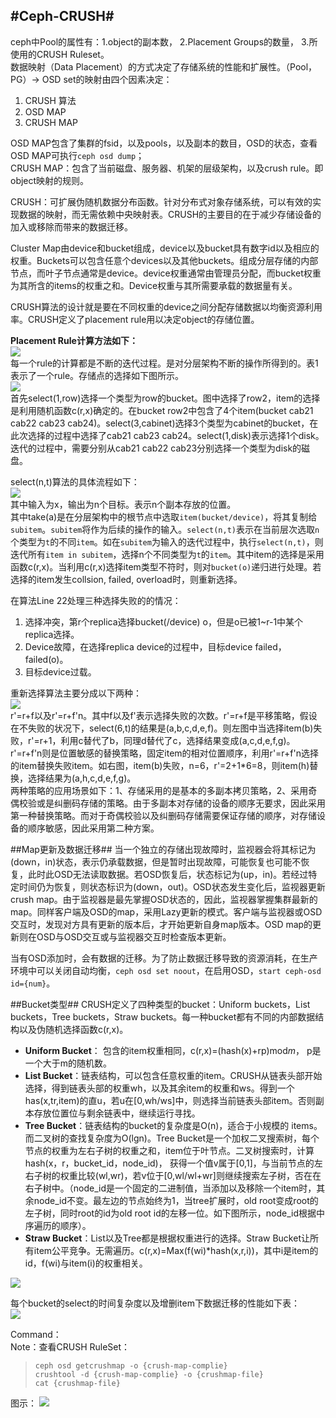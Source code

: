 #Ceph-CRUSH#
---------------------------
ceph中Pool的属性有：1.object的副本数，  2.Placement Groups的数量，   3.所使用的CRUSH Ruleset。  
 数据映射（Data Placement）的方式决定了存储系统的性能和扩展性。（Pool，PG）→ OSD set的映射由四个因素决定：  
1. CRUSH 算法
2. OSD MAP
3. CRUSH MAP

OSD MAP包含了集群的fsid，以及pools，以及副本的数目，OSD的状态，查看OSD MAP可执行`ceph osd dump`；  
CRUSH MAP：包含了当前磁盘、服务器、机架的层级架构，以及crush rule。即object映射的规则。


CRUSH：可扩展伪随机数据分布函数。针对分布式对象存储系统，可以有效的实现数据的映射，而无需依赖中央映射表。CRUSH的主要目的在于减少存储设备的加入或移除而带来的数据迁移。


Cluster Map由device和bucket组成，device以及bucket具有数字id以及相应的权重。Buckets可以包含任意个devices以及其他buckets。组成分层存储的内部节点，而叶子节点通常是device。device权重通常由管理员分配，而bucket权重为其所含的items的权重之和。Device权重与其所需要承载的数据量有关。


CRUSH算法的设计就是要在不同权重的device之间分配存储数据以均衡资源利用率。CRUSH定义了placement rule用以决定object的存储位置。

**Placement Rule计算方法如下：**  
![](img/ceph-crush-action.png)  
每一个rule的计算都是不断的迭代过程。是对分层架构不断的操作所得到的。表1表示了一个rule。存储点的选择如下图所示。  
![](img/ceph-crushmappng.png)   
首先select(1,row)选择一个类型为row的bucket。图中选择了row2，item的选择是利用随机函数c(r,x)确定的。在bucket row2中包含了4个item(bucket cab21 cab22 cab23 cab24)。select(3,cabinet)选择3个类型为cabinet的bucket，在此次选择的过程中选择了cab21 cab23 cab24。select(1,disk)表示选择1个disk。迭代的过程中，需要分别从cab21 cab22 cab23分别选择一个类型为disk的磁盘。


select(n,t)算法的具体流程如下：  
![](img/ceph-crushmap-algo.png)    
其中输入为x，输出为n个目标。表示n个副本存放的位置。  
其中take(a)是在分层架构中的根节点中选取`item(bucket/device)`，将其复制给`subitem`。`subitem`将作为后续的操作的输入。`select(n,t)`表示在当前层次选取`n`个类型为`t`的不同`item`。如在`subitem`为输入的迭代过程中，执行`select(n,t)`，则迭代所有`item in subitem`，选择n个不同类型为`t`的`item`。其中item的选择是采用函数c(r,x)。当利用c(r,x)选择item类型不符时，则对`bucket(o)`递归进行处理。若选择的item发生collsion, failed, overload时，则重新选择。  

在算法Line 22处理三种选择失败的的情况：  
1. 选择冲突，第r个replica选择bucket(/device) o，但是o已被1~r-1中某个replica选择。  
2. Device故障，在选择replica device的过程中，目标device failed，failed(o)。  
3. 目标device过载。  

重新选择算法主要分成以下两种：  
![](img/ceph-crushrule.png)  
r'=r+f以及r'=r+f'n。其中f以及f'表示选择失败的次数。r'=r+f是平移策略，假设在不失败的状况下，select(6,t)的结果是(a,b,c,d,e,f)。则左图中当选择item(b)失败，r'=r+1，利用c替代了b，同理d替代了c，选择结果变成(a,c,d,e,f,g)。r'=r+f'n则是位置敏感的替换策略，固定item的相对位置顺序，利用r'=r+f'n选择的item替换失败item。如右图，item(b)失败，n=6，r'=2+1*6=8，则item(h)替换，选择结果为(a,h,c,d,e,f,g)。  
两种策略的应用场景如下：1、存储采用的是基本的多副本拷贝策略，2、采用奇偶校验或是纠删码存储的策略。由于多副本对存储的设备的顺序无要求，因此采用第一种替换策略。而对于奇偶校验以及纠删码存储需要保证存储的顺序，对存储设备的顺序敏感，因此采用第二种方案。  

##Map更新及数据迁移##
当一个独立的存储出现故障时，监视器会将其标记为(down，in)状态，表示仍承载数据，但是暂时出现故障，可能恢复也可能不恢复，此时此OSD无法读取数据。若OSD恢复后，状态标记为(up，in)。若经过特定时间仍为恢复，则状态标识为(down，out)。OSD状态发生变化后，监视器更新crush map。由于监视器是最先掌握OSD状态的，因此，监视器掌握集群最新的map。同样客户端及OSD的map，采用Lazy更新的模式。客户端与监视器或OSD交互时，发现对方具有更新的版本后，才开始更新自身map版本。OSD map的更新则在OSD与OSD交互或与监视器交互时检查版本更新。   

当有OSD添加时，会有数据的迁移。为了防止数据迁移导致的资源消耗，在生产环境中可以关闭自动均衡，`ceph osd set noout`，在启用OSD，`start ceph-osd id={num}`。  



##Bucket类型##
CRUSH定义了四种类型的bucket：Uniform buckets，List buckets，Tree buckets，Straw buckets。每一种bucket都有不同的内部数据结构以及伪随机选择函数c(r,x)。
  
+ **Uniform Bucket**：
包含的item权重相同，c(r,x)=(hash(x)+rp)mod*m*， p是一个大于m的随机数。  
+ **List Bucket**：链表结构，可以包含任意权重的item。CRUSH从链表头部开始选择，得到链表头部的权重wh，以及其余item的权重和ws。得到一个has(x,tr,item)的直u，若u在[0,wh/ws]中，则选择当前链表头部item。否则副本存放位置位与剩余链表中，继续运行寻找。
+ **Tree Bucket**：链表结构的bucket的复杂度是O(n)，适合于小规模的 items。而二叉树的查找复杂度为O(lgn)。Tree Bucket是一个加权二叉搜索树，每个节点的权重为左右子树的权重之和，item位于叶节点。二叉树搜索时，计算hash(x，r，bucket\_id，node\_id)， 获得一个值v属于[0,1]，与当前节点的左右子树的权重比较(wl,wr)，若v位于[0,wl/wl+wr]则继续搜索左子树，否在在右子树中。（node\_id是一个固定的二进制值，当添加以及移除一个item时，其余node\_id不变。最左边的节点始终为1，当tree扩展时，old root变成root的左子树，同时root的id为old root id的左移一位。如下图所示，node_id根据中序遍历的顺序）。
+ **Straw Bucket**：List以及Tree都是根据权重进行的选择。Straw Bucket让所有item公平竞争。无需遍历。c(r,x)=Max(f(wi)*hash(x,r,i))，其中i是item的id，f(wi)与item(i)的权重相关。  

![](img/ceph-crushtree.png)  

每个bucket的select的时间复杂度以及增删item下数据迁移的性能如下表：  
![](img/ceph-crush-bucket.png)  







  
    

Command：  
Note：查看CRUSH RuleSet：  
>`ceph osd getcrushmap -o {crush-map-complie}`  
>`crushtool -d {crush-map-complie} -o {crushmap-file}`  
>`cat {crushmap-file}`  

图示：
![](img/ceph-bucket-rule.png)

